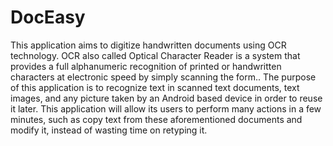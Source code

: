 # DocEasy

This application aims to digitize handwritten documents using OCR technology. OCR also called Optical Character Reader is a system that provides a full alphanumeric recognition of printed or handwritten characters at electronic speed by simply scanning the form.. The purpose of this application is to recognize text in scanned text documents, text images, and any picture taken by an Android based device in order to reuse it later. This application will allow its users to perform many actions in a few minutes, such as copy text from these aforementioned documents and modify it, instead of wasting time on retyping it.


